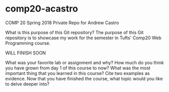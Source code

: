 # comp20-acastro
COMP 20 Spring 2018 Private Repo for Andrew Castro

What is this purpose of this Git repository?
The purpose of this Git repository is to showcase my work for the semester
in Tufts' Comp20 Web Programming course.

WILL FINISH SOON

What was your favorite lab or assignment and why?
How much do you think you have grown from day 1 of this course to now?
What was the most important thing that you learned in this course? Cite two examples as evidence.
Now that you have finished the course, what topic would you like to delve deeper into?
